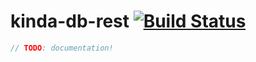 # kinda-db-rest [![Build Status](https://travis-ci.org/kinda/kinda-db-rest.svg?branch=master)](https://travis-ci.org/kinda/kinda-db-rest)

```js
// TODO: documentation!
```
